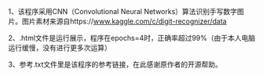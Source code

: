 1、该程序采用CNN（Convolutional Neural Networks）算法识别手写数字图片。图片素材来源自https://www.kaggle.com/c/digit-recognizer/data 

2、.html文件是运行展示，程序在epochs=4时，正确率超过99%（由于本人电脑运行缓慢，没有进行更多次运算）

3、参考.txt文件里是该程序的参考链接，在此感谢原作者的开源帮助。
